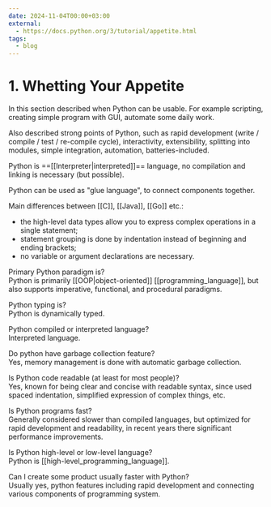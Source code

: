 ```yaml
---
date: 2024-11-04T00:00+03:00
external:
  - https://docs.python.org/3/tutorial/appetite.html
tags:
  - blog
---
```


# 1. Whetting Your Appetite

In this section described when Python can be usable. For example scripting,
creating simple program with GUI, automate some daily work.

Also described strong points of Python, such as rapid development (write /
compile / test / re-compile cycle), interactivity, extensibility, splitting
into modules, simple integration, automation, batteries-included.

Python is ==[[Interpreter|interpreted]]== language, no compilation and linking
is necessary (but possible). <!--SR:!2024-12-09,23,250-->

Python can be used as "glue language", to connect components together.

Main differences between [[C]], [[Java]], [[Go]] etc.:
&#10;<br>
- the high-level data types allow you to express complex operations in a single
statement;
- statement grouping is done by indentation instead of beginning and ending
brackets;
- no variable or argument declarations are necessary. <!--SR:!2024-11-16,1,229-->

Primary Python paradigm is?
&#10;<br>
Python is primarily [[OOP|object-oriented]] [[programming_language]],
but also supports imperative, functional, and procedural paradigms. <!--SR:!2024-11-19,5,230-->

Python typing is?
&#10;<br>
Python is dynamically typed. <!--SR:!2024-11-12,8,250-->

Python compiled or interpreted language?
&#10;<br>
Interpreted language. <!--SR:!2024-11-11,7,250-->

Do python have garbage collection feature?
&#10;<br>
Yes, memory management is done with automatic garbage collection. <!--SR:!2024-12-06,20,250-->

Is Python code readable (at least for most people)?
&#10;<br>
Yes, known for being clear and concise with readable syntax, since used spaced
indentation, simplified expression of complex things, etc. <!--SR:!2024-12-04,20,250-->

Is Python programs fast?
&#10;<br>
Generally considered slower than compiled languages, but optimized for rapid
development and readability, in recent years there significant performance
improvements. <!--SR:!2024-11-23,7,250-->

Is Python high-level or low-level language?
&#10;<br>
Python is [[high-level_programming_language]]. <!--SR:!2024-12-17,32,270-->

Can I create some product usually faster with Python?
&#10;<br>
Usually yes, python features including rapid development and connecting various
components of programming system. <!--SR:!2024-12-02,18,250-->
